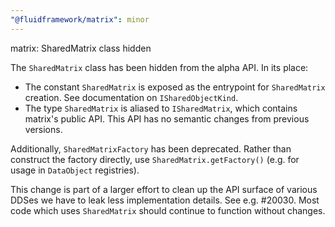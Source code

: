 ```yaml
---
"@fluidframework/matrix": minor
---
```


matrix: SharedMatrix class hidden

The `SharedMatrix` class has been hidden from the alpha API.
In its place:

-   The constant `SharedMatrix` is exposed as the entrypoint for `SharedMatrix` creation. See documentation on `ISharedObjectKind`.
-   The type `SharedMatrix` is aliased to `ISharedMatrix`, which contains matrix's public API. This API has no semantic changes from previous versions.

Additionally, `SharedMatrixFactory` has been deprecated. Rather than construct the factory directly, use `SharedMatrix.getFactory()` (e.g. for usage in `DataObject` registries).

This change is part of a larger effort to clean up the API surface of various DDSes we have to leak less implementation details. See e.g. #20030.
Most code which uses `SharedMatrix` should continue to function without changes.
